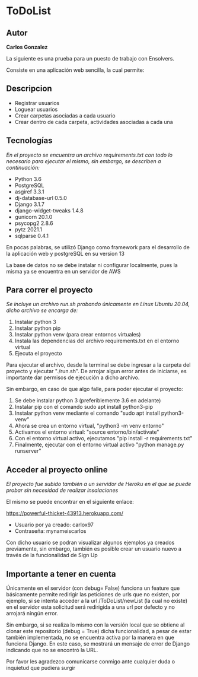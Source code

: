 # ToDoList
## Autor
**Carlos Gonzalez**

La siguiente es una prueba para un puesto de trabajo con Ensolvers.

Consiste en una aplicación web sencilla, la cual permite: 

## Descripcion
* Registrar usuarios
* Loguear usuarios
* Crear carpetas asociadas a cada usuario
* Crear dentro de cada carpeta, actividades asociadas a cada una

## Tecnologías
_En el proyecto se encuentra un archivo requirements.txt con todo lo necesario para ejecutar el mismo, sin embargo,
se describen a continuación:_

- Python 3.6
- PostgreSQL
- asgiref 3.3.1
- dj-database-url 0.5.0
- Django 3.1.7
- django-widget-tweaks 1.4.8
- gunicorn 20.1.0
- psycopg2 2.8.6
- pytz 2021.1
- sqlparse 0.4.1

En pocas palabras, se utilizó Django como framework para el desarrollo de la aplicación web y postgreSQL en su version 13

La base de datos no se debe instalar ni configurar localmente, pues la misma ya se encuentra en un servidor de AWS

## Para correr el proyecto

_Se incluye un archivo run.sh probando únicamente en Linux Ubuntu 20.04, dicho archivo se encarga de:_

1) Instalar python 3
2) Instalar python pip
3) Instalar python venv (para crear entornos virtuales)
4) Instala las dependencias del archivo requirements.txt en el entorno virtual
5) Ejecuta el proyecto

Para ejecutar el archivo, desde la terminal se debe ingresar a la carpeta del proyecto y ejecutar "./run.sh".
De arrojar algun error antes de iniciarse, es importante dar permisos de ejecución a dicho archivo.

Sin embargo, en caso de que algo falle, para poder ejecutar el proyecto:

1) Se debe instalar python 3 (preferiblemente 3.6 en adelante)
2) Instalar pip con el comando sudo apt install python3-pip
3) Instalar python venv mediante el comando "sudo apt install python3-venv"
3) Ahora se crea un entorno virtual, "python3 -m venv entorno"
4) Activamos el entorno virtual: "source entorno/bin/activate"
5) Con el entorno virtual activo, ejecutamos "pip install -r requirements.txt"
6) Finalmente, ejecutar con el entorno virtual activo "python manage.py runserver"

## Acceder al proyecto online

_El proyecto fue subido también a un servidor de Heroku en el que se puede probar sin necesidad de realizar insalaciones_

El mismo se puede encontrar en el siguiente enlace: 

https://powerful-thicket-43913.herokuapp.com/

* Usuario por ya creado: carlox97
* Contraseña: mynameiscarlos

Con dicho usuario se podran visualizar algunos ejemplos ya creados previamente, sin embargo, también es posible crear un usuario nuevo a través
de la funcionalidad de Sign Up

## Importante a tener en cuenta

Únicamente en el servidor (con debug= False) funciona un feature que básicamente permite redirigir las peticiones de urls que no existen, por ejemplo, si se intenta acceder a la url /ToDoList/newList (la cual no existe) en el servidor esta solicitud será redirigida a una url por defecto y no arrojará ningún error.

Sin embargo, si se realiza lo mismo con la versión local que se obtiene al clonar este repositorio (debug = True) dicha funcionalidad, a pesar de estar también implementada, no se encuentra activa por la manera en que funciona Django. En este caso, se mostrará un mensaje de error de Django indicando que no se encontró la URL.

Por favor les agradezco comunicarse conmigo ante cualquier duda o inquietud que pudiera surgir
